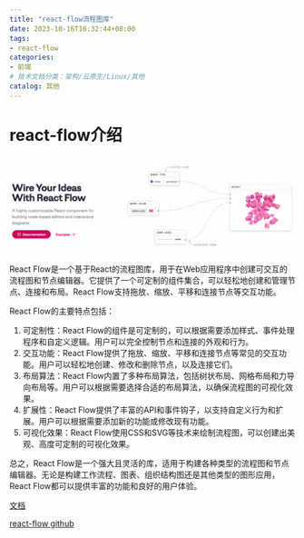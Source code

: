 ```yaml
---
title: "react-flow流程图库"
date: 2023-10-16T16:32:44+08:00
tags:
- react-flow
categories:
- 前端
# 技术文档分类：架构/云原生/Linux/其他
catalog: 其他
---
```




# react-flow介绍

![image-20231016163806989](index.assets/image-20231016163806989.png)

React Flow是一个基于React的流程图库，用于在Web应用程序中创建可交互的流程图和节点编辑器。它提供了一个可定制的组件集合，可以轻松地创建和管理节点、连接和布局。React Flow支持拖放、缩放、平移和连接节点等交互功能。

React Flow的主要特点包括：

1. 可定制性：React Flow的组件是可定制的，可以根据需要添加样式、事件处理程序和自定义逻辑。用户可以完全控制节点和连接的外观和行为。
2. 交互功能：React Flow提供了拖放、缩放、平移和连接节点等常见的交互功能。用户可以轻松地创建、修改和删除节点，以及连接它们。
3. 布局算法：React Flow内置了多种布局算法，包括树状布局、网格布局和力导向布局等。用户可以根据需要选择合适的布局算法，以确保流程图的可视化效果。
4. 扩展性：React Flow提供了丰富的API和事件钩子，以支持自定义行为和扩展。用户可以根据需要添加新的功能或修改现有功能。
5. 可视化效果：React Flow使用CSS和SVG等技术来绘制流程图，可以创建出美观、高度可定制的可视化效果。

总之，React Flow是一个强大且灵活的库，适用于构建各种类型的流程图和节点编辑器。无论是构建工作流程、图表、组织结构图还是其他类型的图形应用，React Flow都可以提供丰富的功能和良好的用户体验。



[文档](https://reactflow.dev/docs/quickstart/)

[react-flow github](https://github.com/wbkd/react-flow)